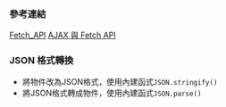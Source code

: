 ### 參考連結
[Fetch_API](https://developer.mozilla.org/zh-TW/docs/Web/API/Fetch_API)
[AJAX 與 Fetch API](https://eyesofkids.gitbooks.io/javascript-start-from-es6/content/part4/ajax_fetch.html)

### JSON 格式轉換
* 將物件改為JSON格式，使用內建函式`JSON.stringify()`
* 將JSON格式轉成物件，使用內建函式`JSON.parse()`


